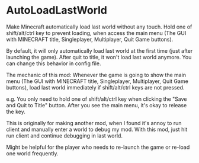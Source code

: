 # AutoLoadLastWorld
Make Minecraft automatically load last world without any touch. Hold one of shift/alt/ctrl key to prevent loading, when access the main menu (The GUI with MINECRAFT title, Singleplayer, Multiplayer, Quit Game buttons).


By default, it will only automatically load last world at the first time (just after launching the game). After quit to title, it won't load last world anymore. You can change this behavior in config file.

The mechanic of this mod: Whenever the game is going to show the main menu (The GUI with MINECRAFT title, Singleplayer, Multiplayer, Quit Game buttons), load last world immediately if shift/alt/ctrl keys are not pressed.

e.g. You only need to hold one of shift/alt/ctrl key when clicking the "Save and Quit to Title" button. After you see the main menu, it's okay to release the key.



This is originally for making another mod, when I found it's annoy to run client and manually enter a world to debug my mod. With this mod, just hit run client and continue debugging in last world.



Might be helpful for the player who needs to re-launch the game or re-load one world frequently.
